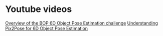 # Youtube videos 

[Overview of the BOP 6D Object Pose Estimation challenge](https://www.youtube.com/watch?v=k3hwzoFEP7A)
[Understanding Pix2Pose for 6D Object Pose Estimation](https://www.youtube.com/watch?v=D3Ii0ospDeM)
